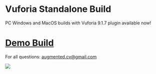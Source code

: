 # Vuforia Standalone Build

PC Windows and MacOS builds with Vuforia 9.1.7 plugin available now!

# [Demo Build](https://github.com/maximrouf/VuforiaStandaloneBuild/archive/master.zip)

For all questions: augmented.cv@gmail.com

<img src="https://github.com/maximrouf/VuforiaStandaloneBuild/blob/master/preview_2.png"/>
